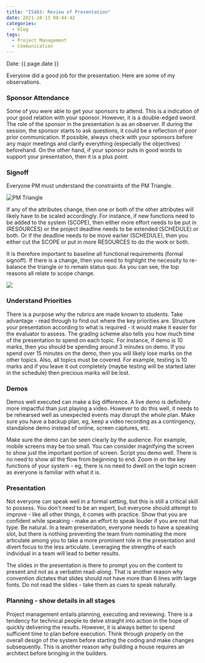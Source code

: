 ```yaml
---
title: "IS483: Review of Presentation"
date: 2021-10-13 08:44:42
categories:
  - blog
tags:
  - Project Management
  - Communication
---
```


Date: {{ page.date }}

Everyone did a good job for the presentation. Here are some of my observations.

### Sponsor Attendance

Some of you were able to get your sponsors to attend. This is a  indication of your good relation with your sponsor. However, it is a double-edged sword. The role of the sponsor in the presentation is as an observer. If during the session, the sponsor starts to ask questions, it could be a reflection of poor prior communication. If possible, always check with your sponsors before any major meetings and clarify everything (especially the objectives) beforehand. On the other hand, if your sponsor puts in good words to support your presentation, then it is a plus point.


### Signoff

Everyone PM must understand the constraints of the PM Triangle. 

![PM Triangle](https://www.visual-paradigm.com/servlet/editor-content/project-management/what-is-iron-triangle-of-projects/sites/7/2019/09/the-iron-triangle.png)

If any of the attributes change, then one or both of the other attributes will likely have to be scaled accordingly. For instance, if new functions need to be added to the system (SCOPE), then either more effort needs to be put in (RESOURCES) or the project deadline needs to be extended (SCHEDULE) or both. Or if the deadline needs to be move earlier (SCHEDULE), then you either cut the SCOPE or put in more RESOURCES to do the work or both.

It is therefore important to baseline all functional requirements (formal signoff). If there is a change, then you need to highlight the necessity to re-balance the triangle or to remain status quo. As you can see, the top reasons all relate to scope change.

![](https://project-management.com/wp-content/uploads/2021/03/top-10-causes-of-project-failure.png)

### Understand Priorities

There is a purpose why the rubrics are made known to students. Take advantage - read through to find out where the key priorities are. Structure your presentation according to what is required - it would make it easier for the evaluator to assess. The grading scheme also tells you how much time of the presentation to spend on each topic. For instance, if demo is 10 marks, then you should be spending around 3 minutes on demo. If you spend over 15 minutes on the demo, then you will likely lose marks on the other topics. Also, all topics must be covered. For example, testing is 10 marks and if you leave it out completely (maybe testing will be started later in the schedule) then precious marks will be lost.


### Demos

Demos well executed can make a big difference. A live demo is definitely more impactful than just playing a video. However to do this well, it needs to be rehearsed well as unexpected events may disrupt the whole plan. Make sure you have a backup plan, eg, keep a video recording as a contingency, standalone demo instead of online, screen captures, etc.

Make sure the demo can be seen clearly by the audience. For example, mobile screens may be too small. You can consider magnifying the screen to show just the important portion of screen. Script you demo well. There is no need to show all the flow from beginning to end. Zoom in on the key functions of your system - eg, there is no need to dwell on the login screen as everyone is familiar with what it is.


### Presentation

Not everyone can speak well in a formal setting, but this is still a critical skill to possess. You don't need to be an expert, but everyone should attempt to improve - like all other things, it comes with practice. Show that you are confident while speaking - make an effort to speak louder if you are not that type. Be natural. In a team presentation, everyone needs to have a speaking slot, but there is nothing preventing the team from nominating the more articulate among you to take a more prominent role in the presentation and divert focus to the less articulate. Leveraging the strengths of each individual in a team will lead to better results.

The slides in the presentation is there to prompt you on the content to present and not as a verbatim read-along. That is another reason why convention dictates that slides should not have more than 6 lines with large fonts. Do not read the sldies - take them as cues to speak naturally.


### Planning - show details in all stages

Project management entails planning, executing and reviewing. There is a tendency for technical people to delve straight into action in the hope of quickly delivering the results. However, it is always better to spend sufficient time to plan before execution. Think through properly on the overall design of the system before starting the coding and make changes subsequently. This is another reason why building a house requires an architect before bringing in the builders.





